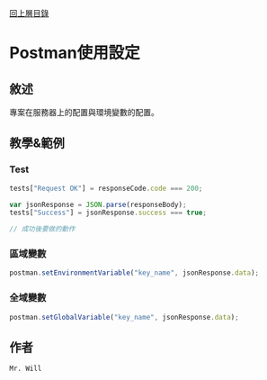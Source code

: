 [回上層目錄](../README.md)

# Postman使用設定

## **敘述**
專案在服務器上的配置與環境變數的配置。

## **教學&範例**
### Test
```js
tests["Request OK"] = responseCode.code === 200;

var jsonResponse = JSON.parse(responseBody);
tests["Success"] = jsonResponse.success === true;

// 成功後要做的動作
```

### 區域變數
```js
postman.setEnvironmentVariable("key_name", jsonResponse.data);
```

### 全域變數
```js
postman.setGlobalVariable("key_name", jsonResponse.data);
```

## **作者**
`Mr. Will`
